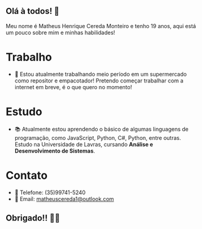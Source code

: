 ## Olá à todos! 👋

Meu nome é Matheus Henrique Cereda Monteiro e tenho 19 anos, aqui está um pouco sobre mim e minhas habilidades! 

# Trabalho
- 💼 Estou atualmente trabalhando meio período em um supermercado como repositor e empacotador! Pretendo começar trabalhar com a internet em breve, é o que quero no momento!

# Estudo
- 📚 Atualmente estou aprendendo o básico de algumas linguagens de programação, como JavaScript, Python, C#, Python, entre outras. Estudo na Universidade de Lavras, cursando <b>Análise e Desenvolvimento de Sistemas</b>.

# Contato
- 📲 Telefone: (35)99741-5240
- 📩 Email: matheuscereda1@outlook.com

## Obrigado!! 🤙🤙
